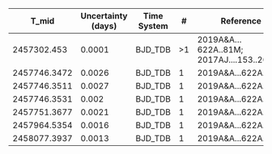 |T_mid|Uncertainty (days)           |Time System|#                                            |Reference                           |
|-----|-----------------------------|-----------|---------------------------------------------|------------------------------------|
|2457302.453|0.0001                       |BJD_TDB    |>1                                           |2019A&A…622A..81M; 2017AJ....153..200A|
|2457746.3472|0.0026                       |BJD_TDB    |1                                            |2019A&A...622A..81M                 |
|2457746.3511|0.0027                       |BJD_TDB    |1                                            |2019A&A...622A..81M                 |
|2457746.3531|0.002                        |BJD_TDB    |1                                            |2019A&A...622A..81M                 |
|2457751.3677|0.0021                       |BJD_TDB    |1                                            |2019A&A...622A..81M                 |
|2457964.5354|0.0016                       |BJD_TDB    |1                                            |2019A&A...622A..81M                 |
|2458077.3937|0.0013                       |BJD_TDB    |1                                            |2019A&A...622A..81M                 |
